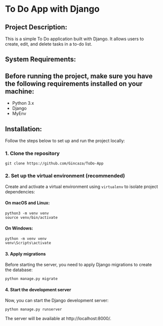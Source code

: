 # To Do App with Django

## Project Description:

This is a simple To Do application built with Django. It allows users to create, edit, and delete tasks in a to-do list.

## System Requirements:

## Before running the project, make sure you have the following requirements installed on your machine:
- Python 3.x
- Django
- MyEnv

## Installation:

Follow the steps below to set up and run the project locally:

### 1. Clone the repository
```
git clone https://github.com/Gincaza/ToDo-App
```

### 2. Set up the virtual environment (recommended)

Create and activate a virtual environment using `virtualenv` to isolate project dependencies:

#### On macOS and Linux:
```
python3 -m venv venv
source venv/bin/activate
```
#### On Windows:
```
python -m venv venv
venv\Scripts\activate
```
#### 3. Apply migrations

Before starting the server, you need to apply Django migrations to create the database:
```
python manage.py migrate
```
#### 4. Start the development server

Now, you can start the Django development server:
```
python manage.py runserver
```
The server will be available at http://localhost:8000/.
